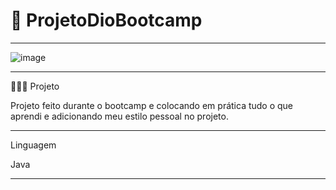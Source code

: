 # 🚀 ProjetoDioBootcamp
******************************************************************************************************

![image](https://user-images.githubusercontent.com/72118415/171324800-9392e85b-3ff4-472b-b5b7-b2c56445503c.png)


********************************************************************************************************
👩🏻‍💻 Projeto 


Projeto feito durante o bootcamp e colocando em prática tudo o que aprendi e adicionando
meu estilo pessoal no projeto.
**********************************************************************************************************
Linguagem 


Java

*************************************************************************************************************


